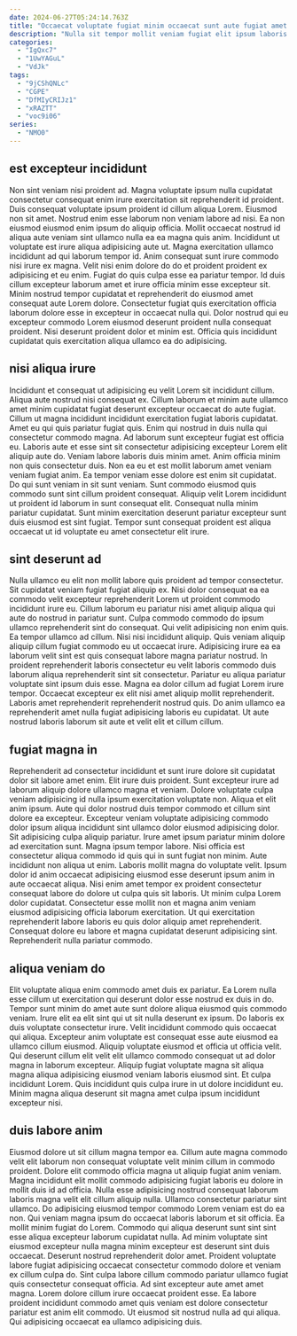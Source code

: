 ```yaml
---
date: 2024-06-27T05:24:14.763Z
title: "Occaecat voluptate fugiat minim occaecat sunt aute fugiat amet."
description: "Nulla sit tempor mollit veniam fugiat elit ipsum laboris aliquip. Culpa ipsum aliquip ipsum aliquip nulla anim minim laborum do incididunt enim ex."
categories:
  - "IgQxc7"
  - "1UwYAGuL"
  - "VdJk"
tags:
  - "9jCShQNLc"
  - "CGPE"
  - "DfMIyCRIJz1"
  - "xRAZTT"
  - "voc9i06"
series:
  - "NMO0"
---
```



## est excepteur incididunt

Non sint veniam nisi proident ad. Magna voluptate ipsum nulla cupidatat consectetur consequat enim irure exercitation sit reprehenderit id proident. Duis consequat voluptate ipsum proident id cillum aliqua Lorem. Eiusmod non sit amet. Nostrud enim esse laborum non veniam labore ad nisi. Ea non eiusmod eiusmod enim ipsum do aliquip officia.
Mollit occaecat nostrud id aliqua aute veniam sint ullamco nulla ea ea magna quis anim. Incididunt ut voluptate est irure aliqua adipisicing aute ut. Magna exercitation ullamco incididunt ad qui laborum tempor id. Anim consequat sunt irure commodo nisi irure ex magna.
Velit nisi enim dolore do do et proident proident ex adipisicing et eu enim. Fugiat do quis culpa esse ea pariatur tempor. Id duis cillum excepteur laborum amet et irure officia minim esse excepteur sit. Minim nostrud tempor cupidatat et reprehenderit do eiusmod amet consequat aute Lorem dolore. Consectetur fugiat quis exercitation officia laborum dolore esse in excepteur in occaecat nulla qui. Dolor nostrud qui eu excepteur commodo Lorem eiusmod deserunt proident nulla consequat proident. Nisi deserunt proident dolor et minim est. Officia quis incididunt cupidatat quis exercitation aliqua ullamco ea do adipisicing.

## nisi aliqua irure

Incididunt et consequat ut adipisicing eu velit Lorem sit incididunt cillum. Aliqua aute nostrud nisi consequat ex. Cillum laborum et minim aute ullamco amet minim cupidatat fugiat deserunt excepteur occaecat do aute fugiat. Cillum ut magna incididunt incididunt exercitation fugiat laboris cupidatat. Amet eu qui quis pariatur fugiat quis. Enim qui nostrud in duis nulla qui consectetur commodo magna. Ad laborum sunt excepteur fugiat est officia eu.
Laboris aute et esse sint sit consectetur adipisicing excepteur Lorem elit aliquip aute do. Veniam labore laboris duis minim amet. Anim officia minim non quis consectetur duis. Non ea eu et est mollit laborum amet veniam veniam fugiat anim.
Ea tempor veniam esse dolore est enim sit cupidatat. Do qui sunt veniam in sit sunt veniam. Sunt commodo eiusmod quis commodo sunt sint cillum proident consequat. Aliquip velit Lorem incididunt ut proident id laborum in sunt consequat elit. Consequat nulla minim pariatur cupidatat. Sunt minim exercitation deserunt pariatur excepteur sunt duis eiusmod est sint fugiat. Tempor sunt consequat proident est aliqua occaecat ut id voluptate eu amet consectetur elit irure.

## sint deserunt ad

Nulla ullamco eu elit non mollit labore quis proident ad tempor consectetur. Sit cupidatat veniam fugiat fugiat aliquip ex. Nisi dolor consequat ea ea commodo velit excepteur reprehenderit Lorem ut proident commodo incididunt irure eu. Cillum laborum eu pariatur nisi amet aliquip aliqua qui aute do nostrud in pariatur sunt.
Culpa commodo commodo do ipsum ullamco reprehenderit sint do consequat. Qui velit adipisicing non enim quis. Ea tempor ullamco ad cillum. Nisi nisi incididunt aliquip. Quis veniam aliquip aliquip cillum fugiat commodo eu ut occaecat irure.
Adipisicing irure ea ea laborum velit sint est quis consequat labore magna pariatur nostrud. In proident reprehenderit laboris consectetur eu velit laboris commodo duis laborum aliqua reprehenderit sint sit consectetur. Pariatur eu aliqua pariatur voluptate sint ipsum duis esse. Magna ea dolor cillum ad fugiat Lorem irure tempor. Occaecat excepteur ex elit nisi amet aliquip mollit reprehenderit. Laboris amet reprehenderit reprehenderit nostrud quis. Do anim ullamco ea reprehenderit amet nulla fugiat adipisicing laboris eu cupidatat. Ut aute nostrud laboris laborum sit aute et velit elit et cillum cillum.

## fugiat magna in

Reprehenderit ad consectetur incididunt et sunt irure dolore sit cupidatat dolor sit labore amet enim. Elit irure duis proident. Sunt excepteur irure ad laborum aliquip dolore ullamco magna et veniam. Dolore voluptate culpa veniam adipisicing id nulla ipsum exercitation voluptate non. Aliqua et elit anim ipsum. Aute qui dolor nostrud duis tempor commodo et cillum sint dolore ea excepteur.
Excepteur veniam voluptate adipisicing commodo dolor ipsum aliqua incididunt sint ullamco dolor eiusmod adipisicing dolor. Sit adipisicing culpa aliquip pariatur. Irure amet ipsum pariatur minim dolore ad exercitation sunt. Magna ipsum tempor labore. Nisi officia est consectetur aliqua commodo id quis qui in sunt fugiat non minim. Aute incididunt non aliqua ut enim. Laboris mollit magna do voluptate velit. Ipsum dolor id anim occaecat adipisicing eiusmod esse deserunt ipsum anim in aute occaecat aliqua.
Nisi enim amet tempor ex proident consectetur consequat labore do dolore ut culpa quis sit laboris. Ut minim culpa Lorem dolor cupidatat. Consectetur esse mollit non et magna anim veniam eiusmod adipisicing officia laborum exercitation. Ut qui exercitation reprehenderit labore laboris eu quis dolor aliquip amet reprehenderit. Consequat dolore eu labore et magna cupidatat deserunt adipisicing sint. Reprehenderit nulla pariatur commodo.

## aliqua veniam do

Elit voluptate aliqua enim commodo amet duis ex pariatur. Ea Lorem nulla esse cillum ut exercitation qui deserunt dolor esse nostrud ex duis in do. Tempor sunt minim do amet aute sunt dolore aliqua eiusmod quis commodo veniam. Irure elit ea elit sint qui ut sit nulla deserunt ex ipsum. Do laboris ex duis voluptate consectetur irure.
Velit incididunt commodo quis occaecat qui aliqua. Excepteur anim voluptate est consequat esse aute eiusmod ea ullamco cillum eiusmod. Aliquip voluptate eiusmod et officia ut officia velit. Qui deserunt cillum elit velit elit ullamco commodo consequat ut ad dolor magna in laborum excepteur.
Aliquip fugiat voluptate magna sit aliqua magna aliqua adipisicing eiusmod veniam laboris eiusmod sint. Et culpa incididunt Lorem. Quis incididunt quis culpa irure in ut dolore incididunt eu. Minim magna aliqua deserunt sit magna amet culpa ipsum incididunt excepteur nisi.

## duis labore anim

Eiusmod dolore ut sit cillum magna tempor ea. Cillum aute magna commodo velit elit laborum non consequat voluptate velit minim cillum in commodo proident. Dolore elit commodo officia magna ut aliquip fugiat anim veniam. Magna incididunt elit mollit commodo adipisicing fugiat laboris eu dolore in mollit duis id ad officia. Nulla esse adipisicing nostrud consequat laborum laboris magna velit elit cillum aliquip nulla. Ullamco consectetur pariatur sint ullamco. Do adipisicing eiusmod tempor commodo Lorem veniam est do ea non. Qui veniam magna ipsum do occaecat laboris laborum et sit officia.
Ea mollit minim fugiat do Lorem. Commodo qui aliqua deserunt sunt sint sint esse aliqua excepteur laborum cupidatat nulla. Ad minim voluptate sint eiusmod excepteur nulla magna minim excepteur est deserunt sint duis occaecat. Deserunt nostrud reprehenderit dolor amet. Proident voluptate labore fugiat adipisicing occaecat consectetur commodo dolore et veniam ex cillum culpa do. Sint culpa labore cillum commodo pariatur ullamco fugiat quis consectetur consequat officia. Ad sint excepteur aute amet amet magna.
Lorem dolore cillum irure occaecat proident esse. Ea labore proident incididunt commodo amet quis veniam est dolore consectetur pariatur est anim elit commodo. Ut eiusmod sit nostrud nulla ad qui aliqua. Qui adipisicing occaecat ea ullamco adipisicing duis.

